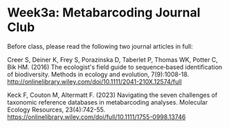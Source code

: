 # Week3a: Metabarcoding Journal Club

Before class, please read the following two journal articles in full:

Creer S, Deiner K, Frey S, Porazinska D, Taberlet P, Thomas WK, Potter C, Bik HM. (2016) The ecologist's field guide to sequence‐based identification of biodiversity. Methods in ecology and evolution, 7(9):1008-18.
http://onlinelibrary.wiley.com/doi/10.1111/2041-210X.12574/full

Keck F, Couton M, Altermatt F. (2023) Navigating the seven challenges of taxonomic reference databases in metabarcoding analyses. Molecular Ecology Resources, 23(4):742-55.
https://onlinelibrary.wiley.com/doi/full/10.1111/1755-0998.13746
